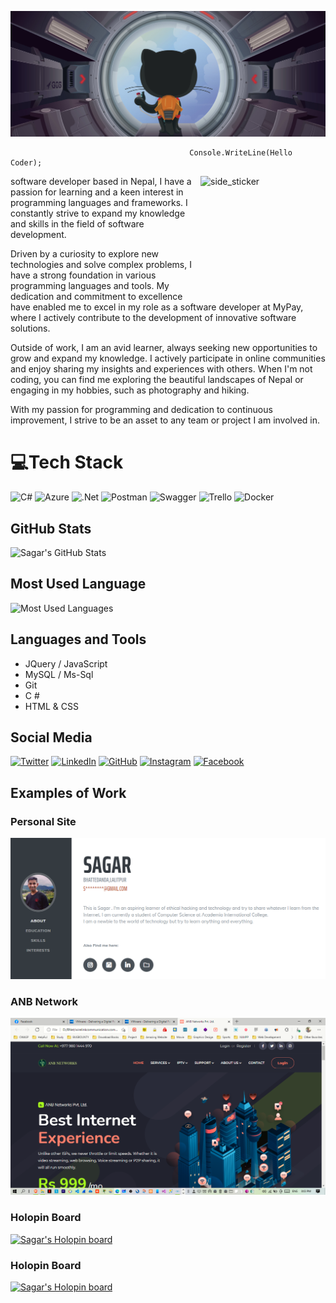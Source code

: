 
![](assets/header.png)
```                
                                        Console.WriteLine(Hello Coder);                                        
```


<img align="right" width=200px height=200px alt="side_sticker" src="https://media.giphy.com/media/TEnXkcsHrP4YedChhA/giphy.gif" />

software developer based in Nepal, I have a passion for learning and a keen interest in programming languages and frameworks. I constantly strive to expand my knowledge and skills in the field of software development.

Driven by a curiosity to explore new technologies and solve complex problems, I have a strong foundation in various programming languages and tools. My dedication and commitment to excellence have enabled me to excel in my role as a software developer at MyPay, where I actively contribute to the development of innovative software solutions.

Outside of work, I am an avid learner, always seeking new opportunities to grow and expand my knowledge. I actively participate in online communities and enjoy sharing my insights and experiences with others. When I'm not coding, you can find me exploring the beautiful landscapes of Nepal or engaging in my hobbies, such as photography and hiking.

With my passion for programming and dedication to continuous improvement, I strive to be an asset to any team or project I am involved in.

# 💻Tech Stack
![C#](https://img.shields.io/badge/c%23-%23239120.svg?style=for-the-badge&logo=c-sharp&logoColor=white) ![Azure](https://img.shields.io/badge/azure-%230072C6.svg?style=for-the-badge&logo=azure-devops&logoColor=white) ![.Net](https://img.shields.io/badge/.NET-5C2D91?style=for-the-badge&logo=.net&logoColor=white)  ![Postman](https://img.shields.io/badge/Postman-FF6C37?style=for-the-badge&logo=postman&logoColor=white) ![Swagger](https://img.shields.io/badge/-Swagger-%23Clojure?style=for-the-badge&logo=swagger&logoColor=white) ![Trello](https://img.shields.io/badge/Trello-%23026AA7.svg?style=for-the-badge&logo=Trello&logoColor=white) ![Docker](https://img.shields.io/badge/docker-%230db7ed.svg?style=for-the-badge&logo=docker&logoColor=white)

## GitHub Stats

![Sagar's GitHub Stats](https://github-readme-stats.vercel.app/api?username=Sagar-Timalsena&show_icons=true&locale=en&layout=compact&theme=chartreuse-white)

## Most Used Language

![Most Used Languages](https://github-readme-stats.vercel.app/api/top-langs?username=Sagar-Timalsena&show_icons=true&locale=en&layout=compact&theme=chartreuse-white)

## Languages and Tools

- JQuery / JavaScript
- MySQL / Ms-Sql
- Git
-  C #
- HTML & CSS

## Social Media

[![Twitter](https://img.shields.io/twitter/follow/sagarr679?style=social)](https://twitter.com/sagarr679)
[![LinkedIn](https://img.shields.io/badge/-LinkedIn-blue?style=flat-square&logo=linkedin&logoColor=white)](https://www.linkedin.com/in/saagarr/)
[![GitHub](https://img.shields.io/github/followers/Sagar-Timalsena?label=follow&style=social)](https://github.com/Sagar-Timalsena)
[![Instagram](https://img.shields.io/badge/-Instagram-E4405F?style=flat-square&logo=instagram&logoColor=white)](https://www.instagram.com/______.sagar.____/)
[![Facebook](https://img.shields.io/badge/-Facebook-blue?style=flat-square&logo=facebook&logoColor=white)](https://www.facebook.com/saagarjr7/)

## Examples of Work

### Personal Site

![Personal Site](https://github.com/Sagar-Timalsena/Sagar-Timalsena/blob/main/personal%20Website.PNG)

### ANB Network

![ANB/Bagmati Network](https://github.com/Sagar-Timalsena/Sagar-Timalsena/blob/main/ANB.png)

### Holopin Board

[![Sagar's Holopin board](https://holopin.io/api/user/board?user=sagar34)](https://holopin.io/@sagar34)


### Holopin Board

[![Sagar's Holopin board](https://holopin.io/api/user/board?user=sagar34)](https://holopin.io/@sagar34)
